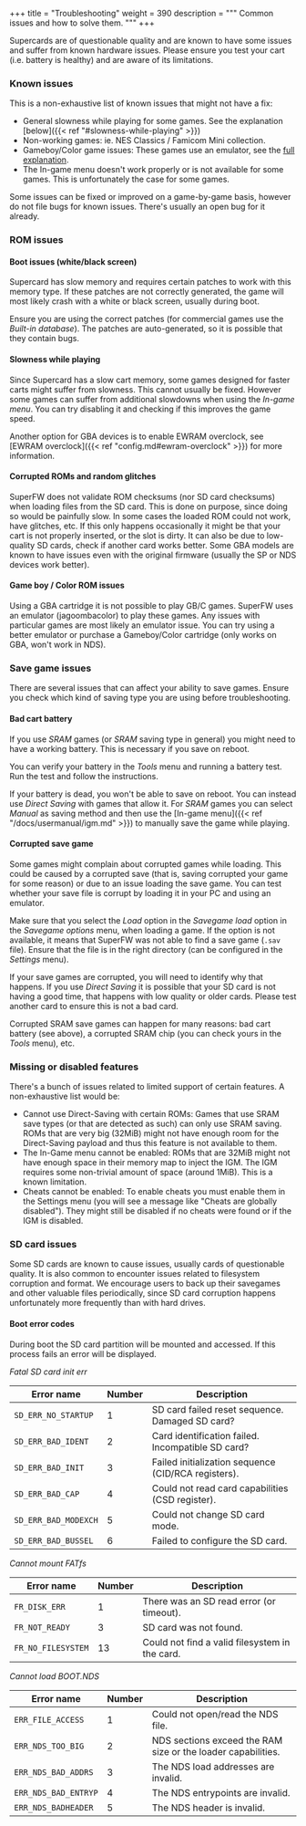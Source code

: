 +++
title = "Troubleshooting"
weight = 390
description = """
Common issues and how to solve them.
"""
+++

Supercards are of questionable quality and are known to have some issues
and suffer from known hardware issues. Please ensure you test your cart
(i.e. battery is healthy) and are aware of its limitations.

### Known issues

This is a non-exhaustive list of known issues that might not have a fix:

 - General slowness while playing for some games. See the explanation
   [below]({{< ref "#slowness-while-playing" >}})
 - Non-working games: ie. NES Classics / Famicom Mini collection.
 - Gameboy/Color game issues: These games use an emulator, see the
   [full explanation](#game-boy--color-rom-issues).
 - The In-game menu doesn't work properly or is not available for some
   games. This is unfortunately the case for some games.

Some issues can be fixed or improved on a game-by-game basis, however
do not file bugs for known issues. There's usually an open bug for it
already.

### ROM issues

#### Boot issues (white/black screen)

Supercard has slow memory and requires certain patches to work with this
memory type. If these patches are not correctly generated, the game will
most likely crash with a white or black screen, usually during boot.

Ensure you are using the correct patches (for commercial games use the
_Built-in database_). The patches are auto-generated, so it is possible
that they contain bugs.

#### Slowness while playing

Since Supercard has a slow cart memory, some games designed for faster
carts might suffer from slowness. This cannot usually be fixed. However
some games can suffer from additional slowdowns when using the _In-game menu_.
You can try disabling it and checking if this improves the game speed.

Another option for GBA devices is to enable EWRAM overclock, see
[EWRAM overclock]({{< ref "config.md#ewram-overclock" >}}) for more information.

#### Corrupted ROMs and random glitches

SuperFW does not validate ROM checksums (nor SD card checksums) when loading
files from the SD card. This is done on purpose, since doing so would
be painfully slow. In some cases the loaded ROM could not work, have glitches,
etc. If this only happens occasionally it might be that your cart is not
properly inserted, or the slot is dirty. It can also be due to low-quality
SD cards, check if another card works better. Some GBA models are known to
have issues even with the original firmware (usually the SP or NDS devices
work better).

#### Game boy / Color ROM issues

Using a GBA cartridge it is not possible to play GB/C games. SuperFW uses
an emulator (jagoombacolor) to play these games. Any issues with particular
games are most likely an emulator issue. You can try using a better emulator
or purchase a Gameboy/Color cartridge (only works on GBA, won't work in NDS).

### Save game issues

There are several issues that can affect your ability to save games. Ensure
you check which kind of saving type you are using before troubleshooting.

#### Bad cart battery

If you use _SRAM_ games (or _SRAM_ saving type in general) you might need
to have a working battery. This is necessary if you save on reboot.

You can verify your battery in the _Tools_ menu and running a battery test.
Run the test and follow the instructions.

If your battery is dead, you won't be able to save on reboot. You can instead
use _Direct Saving_ with games that allow it. For _SRAM_ games you can select
_Manual_ as saving method and then use the [In-game menu]({{< ref "/docs/usermanual/igm.md" >}}) 
to manually save the game while playing.

#### Corrupted save game

Some games might complain about corrupted games while loading. This could be
caused by a corrupted save (that is, saving corrupted your game for some reason)
or due to an issue loading the save game. You can test whether your save file is
corrupt by loading it in your PC and using an emulator.

Make sure that you select the _Load_ option in the _Savegame load_ option in the
_Savegame options_ menu, when loading a game. If the option is not available, it
means that SuperFW was not able to find a save game (`.sav` file). Ensure that
the file is in the right directory (can be configured in the _Settings_ menu).

If your save games are corrupted, you will need to identify why that happens. If
you use _Direct Saving_ it is possible that your SD card is not having a good time,
that happens with low quality or older cards. Please test another card to ensure
this is not a bad card.

Corrupted SRAM save games can happen for many reasons: bad cart battery (see above),
a corrupted SRAM chip (you can check yours in the _Tools_ menu), etc.

### Missing or disabled features

There's a bunch of issues related to limited support of certain features. A
non-exhaustive list would be:

 - Cannot use Direct-Saving with certain ROMs: Games that use SRAM save types
   (or that are detected as such) can only use SRAM saving. ROMs that are very big
   (32MiB) might not have enough room for the Direct-Saving payload and thus this
   feature is not available to them.
 - The In-Game menu cannot be enabled: ROMs that are 32MiB might not have enough
   space in their memory map to inject the IGM. The IGM requires some non-trivial
   amount of space (around 1MiB). This is a known limitation.
 - Cheats cannot be enabled: To enable cheats you must enable them in the Settings
   menu (you will see a message like "Cheats are globally disabled"). They might
   still be disabled if no cheats were found or if the IGM is disabled.

### SD card issues

Some SD cards are known to cause issues, usually cards of questionable quality.
It is also common to encounter issues related to filesystem corruption and
format. We encourage users to back up their savegames and other valuable files
periodically, since SD card corruption happens unfortunately more frequently
than with hard drives.

#### Boot error codes

During boot the SD card partition will be mounted and accessed. If this process
fails an error will be displayed.

*Fatal SD card init err*

Error name             | Number | Description
-----------------------|--------|---------------------------------------------------
`SD_ERR_NO_STARTUP`    |   1    | SD card failed reset sequence. Damaged SD card?
`SD_ERR_BAD_IDENT`     |   2    | Card identification failed. Incompatible SD card?
`SD_ERR_BAD_INIT`      |   3    | Failed initialization sequence (CID/RCA registers).
`SD_ERR_BAD_CAP`       |   4    | Could not read card capabilities (CSD register).
`SD_ERR_BAD_MODEXCH`   |   5    | Could not change SD card mode.
`SD_ERR_BAD_BUSSEL`    |   6    | Failed to configure the SD card.

*Cannot mount FATfs*

Error name             | Number | Description
-----------------------|--------|---------------------------------------------------
`FR_DISK_ERR`          |   1    | There was an SD read error (or timeout).
`FR_NOT_READY`         |   3    | SD card was not found.
`FR_NO_FILESYSTEM`     |  13    | Could not find a valid filesystem in the card.

*Cannot load BOOT.NDS*

Error name             | Number | Description
-----------------------|--------|---------------------------------------------------
`ERR_FILE_ACCESS`      |   1    | Could not open/read the NDS file.
`ERR_NDS_TOO_BIG`      |   2    | NDS sections exceed the RAM size or the loader capabilities.
`ERR_NDS_BAD_ADDRS`    |   3    | The NDS load addresses are invalid.
`ERR_NDS_BAD_ENTRYP`   |   4    | The NDS entrypoints are invalid.
`ERR_NDS_BADHEADER`    |   5    | The NDS header is invalid.

